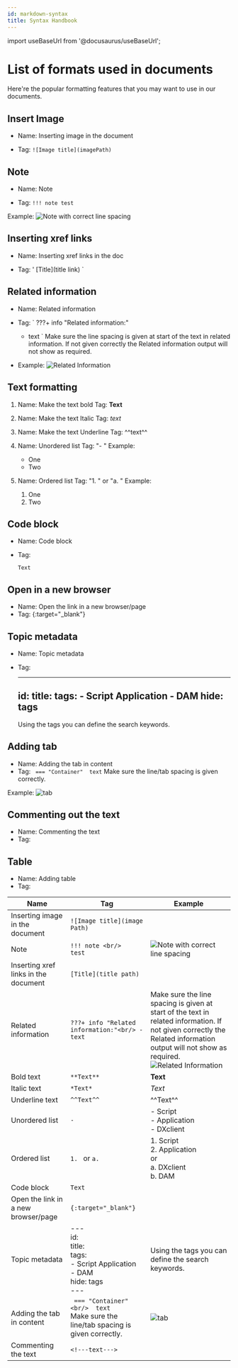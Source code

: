 ```yaml
---
id: markdown-syntax
title: Syntax Handbook 
---
```

import useBaseUrl from '@docusaurus/useBaseUrl';

# List of formats used in documents

Here're the popular formatting features that you may want to use in our documents.

## Insert Image

- Name: Inserting image in the document

- Tag: 
`
![Image title](imagePath)
`

## Note

- Name: Note

- Tag: 
`
!!! note
	test
`

Example:
 ![Note with correct line spacing](../../../../../Documents/images/Note_with_correct_line_space.textClipping)

 ## Inserting xref links

- Name: Inserting xref links in the doc

- Tag: 
'
[Title](title link)
`


 ## Related information

 - Name: Related information

 - Tag:
`
???+ info "Related information:"
	- text
`
Make sure the line spacing is given at start of the text in related information. If not given correctly the Related information output will not show as required.


- Example:
![Related Information](../../../../../Documents/images/Related_Information.png)


## Text formatting

1. Name: Make the text bold
    Tag: **Text**

2. Name: Make the text Italic
	Tag: *text*

3. Name: Make the text Underline
	Tag: ^^text^^

4. Name: Unordered list
    Tag: "- " 
	Example:
	- One
	- Two

5. Name: Ordered list
	Tag: "1. " or "a. "
	Example: 
	1. One
	2. Two
	
## Code block

- Name: Code block
- Tag: 

  ```
  Text
  ```

 ##  Open in a new browser

 - Name: Open the link in a new browser/page
 - Tag:  {:target="_blank"} 

 ## Topic metadata

 - Name: Topic metadata
 - Tag:

 	---
	id: 
	title:
	tags:
	 	- Script Application
		- DAM
	hide: tags
	---

	Using the tags you can define the search keywords.

## Adding tab

- Name: Adding the tab in content
- Tag: 
` 
=== "Container" 
	text
`
Make sure the line/tab spacing is given correctly.

Example:
![tab](../../../../../Documents/images/Tab.png)

## Commenting out the text

- Name: Commenting the text
- Tag: 
<!---
 text
 --->


## Table

- Name: Adding table
- Tag:



|Name|Tag|Example|
|----|---|-------|
|Inserting image in the document|`![Image title](image Path)`|  |
|Note|`!!! note <br/>	test`|![Note with correct line spacing](../../../../../Documents/images/Note_with_correct_line_space.textClipping)|
|Inserting xref links in the document|`[Title](title path)`|  |
|Related information|`???+ info "Related information:"<br/>	- text`|Make sure the line spacing is given at start of the text in related information. If not given correctly the Related information output will not show as required. <br/>![Related Information](../../../../../Documents/images/Related_Information.png)|
|Bold text|`**Text**`| **Text** |
|Italic text|`*Text*`| *Text* |
|Underline text| `^^Text^^`| ^^Text^^ |
|Unordered list| `- ` |- Script <br/> - Application <br/> - DXclient|
|Ordered list| `1. ` or `a. `| 1. Script <br/> 2. Application <br/>or<br/> a. DXclient <br/> b. DAM|
|Code block| ``` Text ```|  |
|Open the link in a new browser/page|`{:target="_blank"}`| |
|Topic metadata| --- <br/> id: <br/>	title:<br/> 	tags:<br/>	    	- Script Application<br/>	    	- DAM<br/>	hide: tags<br/> ---| Using the tags you can define the search keywords.|
|Adding the tab in content|` === "Container" <br/>	text` <br/>Make sure the line/tab spacing is given correctly.|![tab](../../../../../Documents/images/Tab.png)|
|Commenting the text|`<!---text--->`|  |

